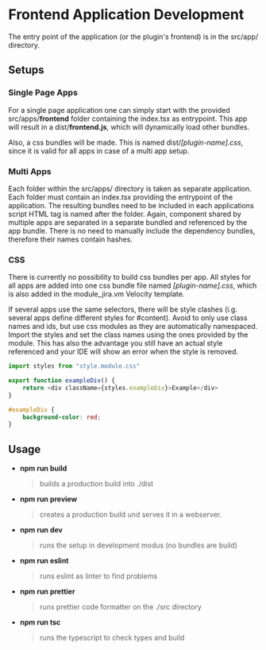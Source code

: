 # Frontend Application Development

The entry point of the application (or the plugin's frontend) is in the src/app/ directory.

## Setups

### Single Page Apps

For a single page application one can simply start with the provided src/apps/**frontend** folder containing the index.tsx as entrypoint. This app will result in a dist/**frontend.js**, which will dynamically load other bundles.

Also, a css bundles will be made. This is named dist/*[plugin-name].css*, since it is valid for all apps in case of a multi app setup.

### Multi Apps

Each folder within the src/apps/ directory is taken as separate application. Each folder must contain an index.tsx providing the entrypoint of the application.
The resulting bundles need to be included in each applications script HTML tag is named after the folder.
Again, component shared by multiple apps are separated in a separate bundled and referenced by the app bundle. There is no need to manually include the dependency bundles, therefore their names contain hashes.

### CSS

There is currently no possibility to build css bundles per app. All styles for all apps are added into one css bundle file named *[plugin-name].css*, which is also added in the module_jira.vm Velocity template.

If several apps use the same selectors, there will be style clashes (i.g. several apps define different styles for #content). Avoid to only use class names and ids, but use css modules as they are automatically namespaced. Import the styles and set the class names using the ones provided by the module. This has also the advantage you still have an actual style referenced and your IDE will show an error when the style is removed.

```ts
import styles from "style.module.css"

export function exampleDiv() {
	return <div className={styles.exampleDiv}>Example</div>
}
```

```css
#exampleDiv {
	background-color: red;
}
```


## Usage
- **npm run build**
  > builds a production build into ./dist
- **npm run preview**
  > creates a production build und serves it in a webserver.
- **npm run dev**
  > runs the setup in development modus (no bundles are build)
- **npm run eslint**
  > runs eslint as linter to find problems
- **npm run prettier**
  > runs prettier code formatter on the ./src directory
- **npm run tsc**
  > runs the typescript to check types and build

